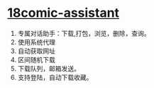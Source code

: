 # [18comic-assistant](https://idoly.github.io/18comic-assistant/)

1. 专属对话助手：下载,打包，浏览，删除，查询。
2. 使用系统代理
3. 自动获取网址
4. 区间随机下载
5. 下载队列，邮箱发送。
6. 支持登陆，自动下载收藏。